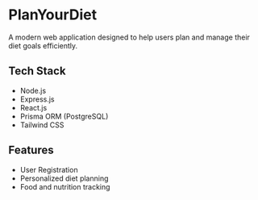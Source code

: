 # PlanYourDiet

A modern web application designed to help users plan and manage their diet goals efficiently.

## Tech Stack

- Node.js
- Express.js
- React.js
- Prisma ORM (PostgreSQL)
- Tailwind CSS

## Features

- User Registration
- Personalized diet planning
- Food and nutrition tracking
